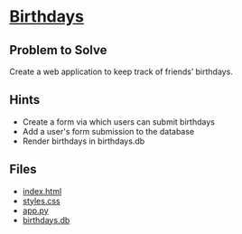 # [Birthdays](https://cs50.harvard.edu/x/2024/psets/9/birthdays/)

## Problem to Solve

Create a web application to keep track of friends’ birthdays.

## Hints

- Create a form via which users can submit birthdays
- Add a user's form submission to the database
- Render birthdays in birthdays.db

## Files

- [index.html](templates/index.html)
- [styles.css](static/styles.css)
- [app.py](app.py)
- [birthdays.db](birthdays.db)

